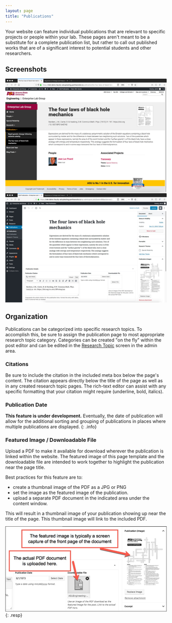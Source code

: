 ```yaml
---
layout: page
title: "Publications"
---
```


Your website can feature individual publications that are relevant to specific projects or people within your lab. These pages aren't meant to be a substitute for a complete publication list, but rather to call out published works that are of a significant interest to potential students and other researchers.

## Screenshots ##

<div id="lightbox" class="lightbox">
    <a href="/assets/img/publication-front.jpg">
        <img src="/../assets/img/publication-front.jpg" alt="Screen shot: Sample publication page" />
    </a>
    <a href="/assets/img/publication-create.jpg">
        <img src="/assets/img/publication-create.jpg" alt="Screen Shot: Admin area for creating a publication page." />
    </a>
</div>

## Organization ##

Publications can be categorized into specific research topics. To accomplish this, be sure to assign the publication page to most appropriate research topic category. Categories can be created "on the fly" within the post editor and can be edited in the [Research Topic](../research-topic.html) screen in the admin area.

### Citations ###

Be sure to include the citation in the included meta box below the page's content. The citation appears directly below the title of the page as well as in any created research topic pages. The rich-text editor can assist with any specific formatting that your citation might require (underline, bold, italics).

### Publication Date ###

**This feature is under development.** Eventually, the date of publication will allow for the additional sorting and grouping of publications in places where multiple publications are displayed.
{: .info}

### Featured Image / Downloadable File ###

Upload a PDF to make it available for download wherever the publication is linked within the website. The featured image of this page template and the downloadable file are intended to work together to highlight the publication near the page title.

Best practices for this feature are to:

- create a thumbnail image of the PDF as a JPG or PNG
- set the image as the featured image of the publication.
- upload a separate PDF document in the indicated area under the content window.

 This will result in a thumbnail image of your publication showing up near the title of the page. This thumbnail image will link to the included PDF.

![Screen shot: Detail shot of the admin area and where you upload either the PDF or image of the downloadable document.](/../assets/img/publication-featureimage-detail.jpg){: .resp}
